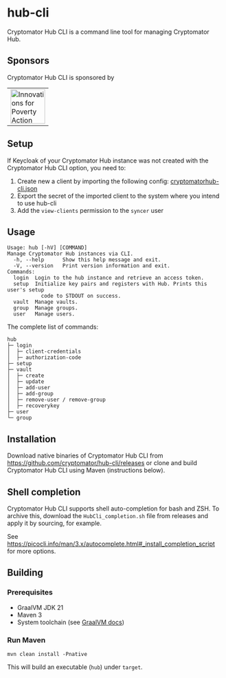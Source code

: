 # hub-cli

Cryptomator Hub CLI is a command line tool for managing Cryptomator Hub.

## Sponsors

Cryptomator Hub CLI is sponsored by

<table>
  <tbody>
    <tr>
      <td><a href="https://poverty-action.org/"><img src="" alt="Innovations for Poverty Action" height="80" class=""></a></td>
    </tr>
  </tbody>
</table>

## Setup

If Keycloak of your Cryptomator Hub instance was not created with the Cryptomator Hub CLI option, you need to:
1. Create new a client by importing the following config: [cryptomatorhub-cli.json](https://github.com/cryptomator/hub-cli/files/13366389/cryptomatorhub-cli.json)
2. Export the secret of the imported client to the system where you intend to use hub-cli
2. Add the `view-clients` permission to the `syncer` user

## Usage

```
Usage: hub [-hV] [COMMAND]
Manage Cryptomator Hub instances via CLI.
  -h, --help      Show this help message and exit.
  -V, --version   Print version information and exit.
Commands:
  login  Login to the hub instance and retrieve an access token.
  setup  Initialize key pairs and registers with Hub. Prints this user's setup
           code to STDOUT on success.
  vault  Manage vaults.
  group  Manage groups.
  user   Manage users.
```

The complete list of commands:
```
hub
├─ login
│  ├─ client-credentials
│  ├─ authorization-code
├─ setup
├─ vault
│  ├─ create
│  ├─ update
│  ├─ add-user
│  ├─ add-group
│  ├─ remove-user / remove-group
│  ├─ recoverykey
├─ user
└─ group
```

## Installation

Download native binaries of Cryptomator Hub CLI from https://github.com/cryptomator/hub-cli/releases or clone and build Cryptomator Hub CLI using Maven (instructions below).

## Shell completion

Cryptomator Hub CLI supports shell auto-completion for bash and ZSH. To archive this, download the `HubCli_completion.sh` file from releases and apply it by sourcing, for example.

See https://picocli.info/man/3.x/autocomplete.html#_install_completion_script for more options.

## Building

### Prerequisites

* GraalVM JDK 21
* Maven 3
* System toolchain (see [GraalVM docs](https://www.graalvm.org/latest/reference-manual/native-image/#prerequisites))

### Run Maven

```
mvn clean install -Pnative
```

This will build an executable (`hub`) under `target`.

